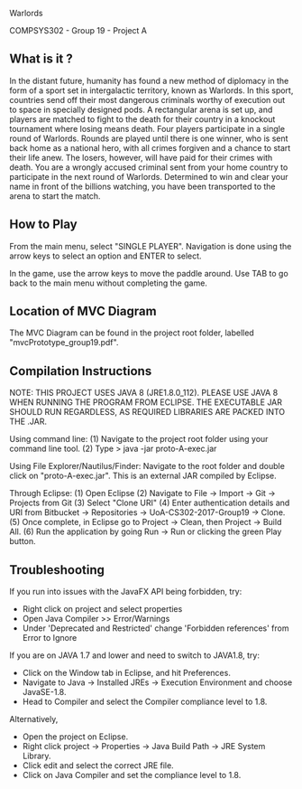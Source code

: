 Warlords

COMPSYS302 - Group 19 - Project A

What is it ?
-----------------

In the distant future, humanity has found a new method of diplomacy in the form of a sport set in intergalactic territory, known as Warlords.
In this sport, countries send off their most dangerous criminals worthy of execution out to space in specially designed pods. A rectangular arena is set up, and players are matched to fight to the death for their country in a knockout tournament where losing means death.
Four players participate in a single round of Warlords. Rounds are played until there is one winner, who is sent back home as a national hero, with all crimes forgiven and a chance to start their life anew. The losers, however, will have paid for their crimes with death.
You are a wrongly accused criminal sent from your home country to participate in the next round of Warlords. Determined to win and clear your name in front of the billions watching, you have been transported to the arena to start the match.

How to Play
-----------------

From the main menu, select "SINGLE PLAYER". Navigation is done using the arrow keys to select an option and ENTER to select.

In the game, use the arrow keys to move the paddle around.
Use TAB to go back to the main menu without completing the game.

Location of MVC Diagram
------------------

The MVC Diagram can be found in the project root folder, labelled "mvcPrototype_group19.pdf".

Compilation Instructions
------------------
NOTE: THIS PROJECT USES JAVA 8 (JRE1.8.0_112). PLEASE USE JAVA 8 WHEN RUNNING THE PROGRAM FROM ECLIPSE.
THE EXECUTABLE JAR SHOULD RUN REGARDLESS, AS REQUIRED LIBRARIES ARE PACKED INTO THE .JAR.

Using command line:
(1) Navigate to the project root folder using your command line tool.
(2) Type > java -jar proto-A-exec.jar

Using File Explorer/Nautilus/Finder:
Navigate to the root folder and double click on "proto-A-exec.jar". This is an external JAR compiled by Eclipse.

Through Eclipse:
(1) Open Eclipse
(2) Navigate to File -> Import -> Git -> Projects from Git
(3) Select "Clone URI"
(4) Enter authentication details and URI from Bitbucket -> Repositories -> UoA-CS302-2017-Group19 -> Clone.
(5) Once complete, in Eclipse go to Project -> Clean, then Project -> Build All.
(6) Run the application by going Run -> Run or clicking the green Play button.


Troubleshooting
------------------
If you run into issues with the JavaFX API being forbidden, try:
- Right click on project and select properties
- Open Java Compiler >> Error/Warnings
- Under 'Deprecated and Restricted' change 'Forbidden references' from Error to Ignore

If you are on JAVA 1.7 and lower and need to switch to JAVA1.8, try:

- Click on the Window tab in Eclipse, and hit Preferences.
- Navigate to Java -> Installed JREs -> Execution Environment and choose JavaSE-1.8.
- Head to Compiler and select the Compiler compliance level to 1.8.

Alternatively,
- Open the project on Eclipse.
- Right click project -> Properties -> Java Build Path -> JRE System Library.
- Click edit and select the correct JRE file.
- Click on Java Compiler and set the compliance level to 1.8.
